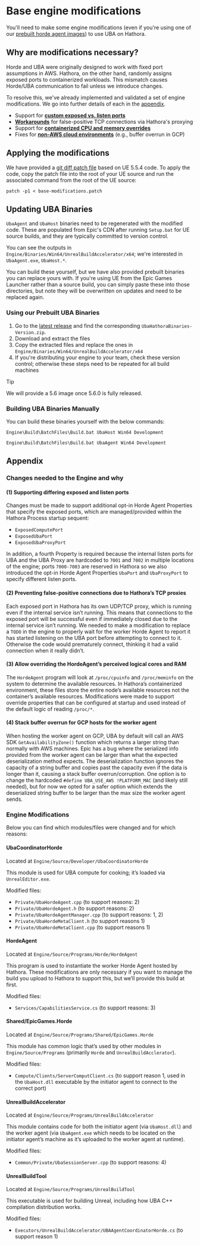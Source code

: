 # Base engine modifications

You'll need to make some engine modifications (even if you're using one of our [prebuilt horde agent images](../hathora-build/README.md#using-prebuilt-images)) to use UBA on Hathora.

## Why are modifications necessary?

Horde and UBA were originally designed to work with fixed port assumptions in AWS. Hathora, on the other hand, randomly assigns exposed ports to containerized workloads. This mismatch causes Horde/UBA communication to fail unless we introduce changes.

To resolve this, we've already implemented and validated a set of engine modifications. We go into further details of each in the [appendix](#appendix).

- Support for [**custom exposed vs. listen ports**](#1-supporting-differing-exposed-and-listen-ports)
- [**Workarounds**](#3-preventing-false-positive-connections-due-to-hathoras-tcp-proxies) for false-positive TCP connections via Hathora's proxying
- Support for [**containerized CPU and memory overrides**](#4-allow-overriding-the-hordeagents-perceived-logical-cores-and-ram)
- Fixes for [**non-AWS cloud environments**](#5-stack-buffer-overrun-for-gcp-hosts-for-the-worker-agent) (e.g., buffer overrun in GCP)

## Applying the modifications

We have provided a [git diff patch file](./base-modifications.patch) based on UE 5.5.4 code. To apply the code, copy the patch file into the root of your UE source and run the associated command from the root of the UE source:

```
patch -p1 < base-modifications.patch
```

## Updating UBA Binaries

`UbaAgent` and `UbaHost` binaries need to be regenerated with the modified code. These are populated from Epic's CDN after running `Setup.bat` for UE source builds, and they are typically committed to version control.

You can see the outputs in `Engine/Binaries/Win64/UnrealBuildAccelerator/x64`; we're interested in `UbaAgent.exe`, `UbaHost.*`.

You can build these yourself, but we have also provided prebuilt binaries you can replace yours with. If you're using UE from the Epic Games Launcher rather than a source build, you can simply paste these into those directories, but note they will be overwritten on updates and need to be replaced again.

### Using our Prebuilt UBA Binaries

1. Go to the [latest release](https://github.com/hathora/uba/releases/latest) and find the corresponding `UbaHathoraBinaries-Version.zip`.
1. Download and extract the files
1. Copy the extracted files and replace the ones in `Engine/Binaries/Win64/UnrealBuildAccelerator/x64`
1. If you're distributing your engine to your team, check these version control; otherwise these steps need to be repeated for all build machines

> [!TIP]
> We will provide a 5.6 image once 5.6.0 is fully released.

### Building UBA Binaries Manually

You can build these binaries yourself with the below commands:

```
Engine\Build\BatchFiles\Build.bat UbaHost Win64 Development
```

```
Engine\Build\BatchFiles\Build.bat UbaAgent Win64 Development
```

## Appendix

### Changes needed to the Engine and why

#### (1) Supporting differing exposed and listen ports

Changes must be made to support additional opt-in Horde Agent Properties that specify the exposed ports, which are managed/provided within the Hathora Process startup sequent:

- `ExposedComputePort`
- `ExposedUbaPort`
- `ExposedUbaProxyPort`

In addition, a fourth Property is required because the internal listen ports for UBA and the UBA Proxy are hardcoded to `7001` and `7002` in multiple locations of the engine; ports `7000-7003` are reserved in Hathora so we also introduced the opt-in Horde Agent Properties `UbaPort` and `UbaProxyPort` to specify different listen ports.

#### (2) Preventing false-positive connections due to Hathora’s TCP proxies

Each exposed port in Hathora has its own UDP/TCP proxy, which is running even if the internal service isn’t running. This means that connections to the exposed port will be successful even if immediately closed due to the internal service isn’t running. We needed to make a modification to replace a `TODO` in the engine to properly wait for the worker Horde Agent to report it has started listening on the UBA port before attempting to connect to it. Otherwise the code would prematurely connect, thinking it had a valid connection when it really didn’t.

#### (3) Allow overriding the HordeAgent’s perceived logical cores and RAM

The `HordeAgent` program will look at `/proc/cpuinfo` and `/proc/meminfo` on the system to determine the available resources. In Hathora’s containerized environment, these files store the entire node’s available resources not the container’s available resources. Modifications were made to support override properties that can be configured at startup and used instead of the default logic of reading `/proc/*`.

#### (4) Stack buffer overrun for GCP hosts for the worker agent

When hosting the worker agent on GCP, UBA by default will call an AWS SDK `GetAvailabilityZone()` function which returns a larger string than normally with AWS machines. Epic has a bug where the serialized info provided from the worker agent can be larger than what the expected deserialization method expects. The deserialization function ignores the capacity of a string buffer and copies past the capacity even if the data is longer than it, causing a stack buffer overrun/corruption. One option is to change the hardcoded `#define UBA_USE_AWS !PLATFORM_MAC` (and likely still needed), but for now we opted for a safer option which extends the deserialized string buffer to be larger than the max size the worker agent sends.

### Engine Modifications

Below you can find which modules/files were changed and for which reasons:

#### UbaCoordinatorHorde

Located at `Engine/Source/Developer/UbaCoordinatorHorde`

This module is used for UBA compute for cooking; it’s loaded via `UnrealEditor.exe`.

Modified files:

- `Private/UbaHordeAgent.cpp` (to support reasons: 2)
- `Private/UbaHordeAgent.h` (to support reasons: 2)
- `Private/UbaHordeAgentManager.cpp` (to support reasons: 1, 2)
- `Private/UbaHordeMetaClient.h` (to support reasons 1)
- `Private/UbaHordeMetaClient.cpp` (to support reasons 1)

#### HordeAgent

Located at `Engine/Source/Programs/Horde/HordeAgent`

This program is used to instantiate the worker Horde Agent hosted by Hathora. These modifications are only necessary if you want to manage the build you upload to Hathora to support this, but we’ll provide this build at first.

Modified files:

- `Services/CapabilitiesService.cs` (to support reasons: 3)

#### Shared/EpicGames.Horde

Located at `Engine/Source/Programs/Shared/EpicGames.Horde`

This module has common logic that’s used by other modules in `Engine/Source/Programs` (primarily `Horde` and `UnrealBuildAcclerator`).

Modified files:

- `Compute/Clients/ServerComputClient.cs` (to support reason 1, used in the `UbaHost.dll` executable by the initiator agent to connect to the correct port)

#### UnrealBuildAccelerator

Located at `Engine/Source/Programs/UnrealBuildAccelerator`

This module contains code for both the initiator agent (via `UbaHost.dll`) and the worker agent (via `UbaAgent.exe` which needs to be located on the initiator agent’s machine as it’s uploaded to the worker agent at runtime).

Modified files:

- `Common/Private/UbaSessionServer.cpp` (to support reasons: 4)

#### UnrealBuildTool

Located at `Engine/Source/Programs/UnrealBuildTool`

This executable is used for building Unreal, including how UBA C++ compilation distribution works.

Modified files:

- `Executors/UnrealBuildAccelerator/UBAAgentCoordinatorHorde.cs` (to support reason 1)